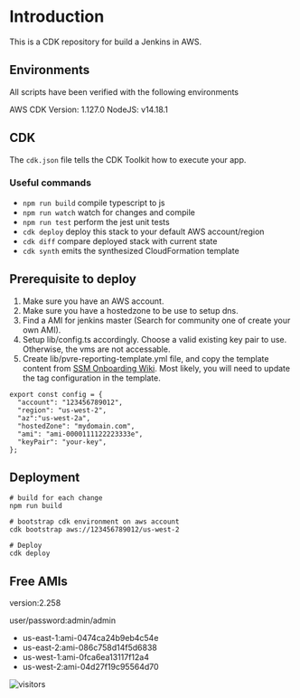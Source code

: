 # Introduction

This is a CDK repository for build a Jenkins in AWS.

## Environments
All scripts have been verified with the following environments

AWS CDK Version: 1.127.0
NodeJS: v14.18.1

## CDK

The `cdk.json` file tells the CDK Toolkit how to execute your app.

### Useful commands

 * `npm run build`   compile typescript to js
 * `npm run watch`   watch for changes and compile
 * `npm run test`    perform the jest unit tests
 * `cdk deploy`      deploy this stack to your default AWS account/region
 * `cdk diff`        compare deployed stack with current state
 * `cdk synth`       emits the synthesized CloudFormation template

## Prerequisite to deploy

1. Make sure you have an AWS account.
2. Make sure you have a hostedzone to be use to setup dns.
3. Find a AMI for jenkins master (Search for community one of create your own AMI).
4. Setup lib/config.ts accordingly. Choose a valid existing key pair to use. Otherwise, the vms are not accessable.
5. Create lib/pvre-reporting-template.yml file, and copy the template content from [SSM Onboarding Wiki](https://w.amazon.com/bin/view/SystemsManager/InternalUse/Onboarding/). Most likely, you will need to update the tag configuration in the template.

```
export const config = {
  "account": "123456789012",
  "region": "us-west-2",
  "az":"us-west-2a",
  "hostedZone": "mydomain.com",
  "ami": "ami-0000111122223333e",
  "keyPair": "your-key",
};

```

## Deployment

```
# build for each change
npm run build 

# bootstrap cdk environment on aws account
cdk bootstrap aws://123456789012/us-west-2

# Deploy
cdk deploy
```

## Free AMIs

version:2.258

user/password:admin/admin

* us-east-1:ami-0474ca24b9eb4c54e
* us-east-2:ami-086c758d14f5d6838
* us-west-1:ami-0fca6ea13117f12a4
* us-west-2:ami-04d27f19c95564d70


![visitors](https://visitor-badge.laobi.icu/badge?page_id=seraphjiang.jenkinscdk)
